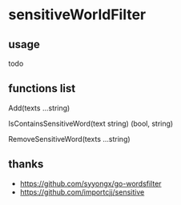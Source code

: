 

# sensitiveWorldFilter




## usage

todo

## functions list

Add(texts ...string) 

IsContainsSensitiveWord(text string) (bool, string)

RemoveSensitiveWord(texts ...string)



## thanks
- https://github.com/syyongx/go-wordsfilter
- https://github.com/importcjj/sensitive

